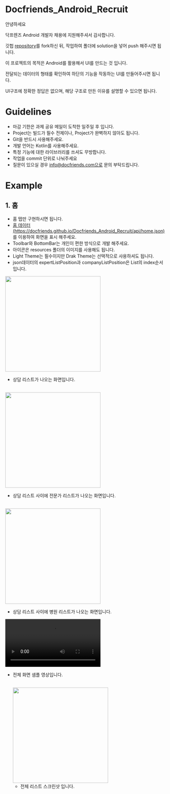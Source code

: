 # Docfriends_Android_Recruit

안녕하세요

닥프렌즈 Android 개발자 채용에 지원해주셔서 감사합니다.

깃헙 [repository](https://github.com/Docfriends/Docfriends_Android_Recruit)를 fork하신 뒤, 작업하여 폴더에 solution을 넣어 push 해주시면 됩니다.

이 프로젝트의 목적은 Android를 활용해서 UI를 만드는 것 입니다.

전달되는 데이터의 형태를 확인하여 하단의 기능을 작동하는 UI를 만들어주시면 됩니다.

UI구조에 정확한 정답은 없으며, 해당 구조로 만든 이유를 설명할 수 있으면 됩니다.

# Guidelines

* 마감 기한은 과제 공유 메일이 도착한 일주일 후 입니다.
* Project는 빌드가 필수 전제이나, Project가 완벽하지 않아도 됩니다.
* Git을 반드시 사용해주세요.
* 개발 언어는 Kotlin를 사용해주세요.
* 특정 기능에 대한 라이브러리를 쓰셔도 무방합니다.
* 작업을 commit 단위로 나눠주세요
* 질문이 있으실 경우 info@docfriends.com으로 문의 부탁드립니다.

# Example

## 1. 홈

* 홈 탭만 구현하시면 됩니다.
* [홈 데이터(https://docfriends.github.io/Docfriends_Android_Recruit/api/home.json)](https://docfriends.github.io/Docfriends_Android_Recruit/api/home.json) 를 이용하여 화면을 표시 해주세요.
* Toolbar와 BottomBar는 개인이 편한 방식으로 개발 해주세요.
* 아이콘은 resources 폴더의 이미지를 사용해도 됩니다.
* Light Theme는 필수이지만 Drak Theme는 선택적으로 사용하셔도 됩니다.
* json데이터의 expertListPosition과 companyListPosition은 List의 index순서입니다.

<img src="example/home1.jpg" width="300">

* 상담 리스트가 나오는 화면입니다.

<br/>

<img src="example/home1.jpg" width="300">

* 상담 리스트 사이에 전문가 리스트가 나오는 화면입니다.

<br/>

<img src="example/home2.jpg" width="300">

* 상담 리스트 사이에 병원 리스트가 나오는 화면입니다.

<video controls autoplay width="300">
    <source src="example/sample.mp4" type="video/mp4"/>
</video>

* 전체 화면 샘플 영상입니다.

  <br/>

  <img src="example/home_full.jpg" width="300">

  * 전체 리스트 스크린샷 입니다.

